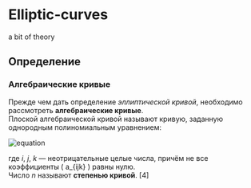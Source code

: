 # Elliptic-curves
a bit of theory

## Определение

### Алгебраические кривые

Прежде чем дать определение *эллиптической кривой*, необходимо рассмотреть **алгебраические кривые**.  
Плоской алгебраической кривой называют кривую, заданную однородным полиномиальным уравнением:

![equation](https://latex.codecogs.com/svg.image?\sum_{i&plus;j&plus;k=n}a_{ijk}x^i&space;y^j&space;z^k=0)

где *i*, *j*, *k* — неотрицательные целые числа, причём не все коэффициенты \( a_{ijk} \) равны нулю.  
Число *n* называют **степенью кривой**. [4]
